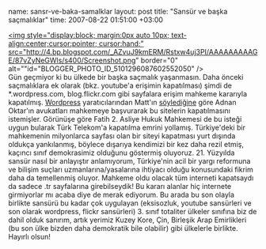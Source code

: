 name: sansr-ve-baka-samalklar
layout: post
title: "Sansür ve başka saçmalıklar"
time: 2007-08-22 01:51:00 +03:00

<a onblur="try {parent.deselectBloggerImageGracefully();} catch(e) {}" href="http://4.bp.blogspot.com/_AZvuJ9kmERM/Rstxw4uj3PI/AAAAAAAAAGE/87vZyNeGWls/s1600-h/Screenshot.png"><img style="display:block; margin:0px auto 10px; text-align:center;cursor:pointer; cursor:hand;" src="http://4.bp.blogspot.com/_AZvuJ9kmERM/Rstxw4uj3PI/AAAAAAAAAGE/87vZyNeGWls/s400/Screenshot.png" border="0" alt=""id="BLOGGER_PHOTO_ID_5101296087602552050" /></a><br />Gün geçmiyor ki bu ülkede bir başka saçmalık yaşanmasın. Daha önceki saçmalıklara ek olarak (bkz. youtube'a erişimin kapatılması) şimdi de *.wordpress.com, blog.flickr.com gibi sayfalara erişim mahkeme kararıyla kapatılmış. <a href="http://en.wikipedia.org/wiki/Wordpress">Wordpress</a> yaratıcılarından Matt'ın <a href="http://anonymouse.org/cgi-bin/anon-www.cgi/http://wordpress.com/blog/2007/08/19/why-were-blocked-in-turkey/">söylediğine</a> göre Adnan Oktar'ın avukatları mahkemeye başvurarak bu sitelerin kapatılmasını istemişler. Görünüşe göre Fatih 2. Asliye Hukuk Mahkemesi de bu isteği uygun bularak Türk Telekom'a kapatılma emrini yollamış. Türkiye'deki bir mahkemenin milyonlarca sayfası olan bir siteyi kapatması yurt dışında  oldukça yankılanmış, böylece dışarıya kendimizi bir kez daha rezil etmiş, kaçıncı sınıf demokrasimiz olduğunu göstermiş oluyoruz. 21. Yüzyılda sansür nasıl bir anlayıştır anlamıyorum, Türkiye'nin acil bir yargı reformuna ve bilişim suçları uzmanlarına/yasalarına ihtiyacı olduğu konusundaki fikrim daha da temellenmiş oluyor. Mahkeme oldu olacak tüm interneti kapatsaydı da sadece .tr sayfalarına girebilseydik! Bu kararı alanlar hiç internete girmiyorlar mı acaba diye de merak ediyorum. Bu arada bu son olayla birlikte sansürü bu kadar çok uygulayan (eksisozluk, youtube sansürleri ve son olarak wordpress, flickr sansürleri) 3. sınıf totaliter ülkeler sınıfına biz de dahil olduk sanırım, artık yerimiz Kuzey Kore, Çin, Birleşik Arap Emirlikleri (bu son ülke bizden daha demokratik bile olabilir) gibi ülkelerle birlikte. Hayırlı olsun!
